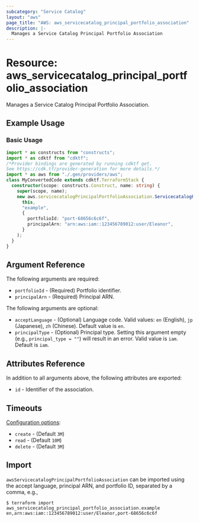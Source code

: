 ```yaml
---
subcategory: "Service Catalog"
layout: "aws"
page_title: "AWS: aws_servicecatalog_principal_portfolio_association"
description: |-
  Manages a Service Catalog Principal Portfolio Association
---
```


# Resource: aws_servicecatalog_principal_portfolio_association

Manages a Service Catalog Principal Portfolio Association.

## Example Usage

### Basic Usage

```typescript
import * as constructs from "constructs";
import * as cdktf from "cdktf";
/*Provider bindings are generated by running cdktf get.
See https://cdk.tf/provider-generation for more details.*/
import * as aws from "./.gen/providers/aws";
class MyConvertedCode extends cdktf.TerraformStack {
  constructor(scope: constructs.Construct, name: string) {
    super(scope, name);
    new aws.servicecatalogPrincipalPortfolioAssociation.ServicecatalogPrincipalPortfolioAssociation(
      this,
      "example",
      {
        portfolioId: "port-68656c6c6f",
        principalArn: "arn:aws:iam::123456789012:user/Eleanor",
      }
    );
  }
}

```

## Argument Reference

The following arguments are required:

* `portfolioId` - (Required) Portfolio identifier.
* `principalArn` - (Required) Principal ARN.

The following arguments are optional:

* `acceptLanguage` - (Optional) Language code. Valid values: `en` (English), `jp` (Japanese), `zh` (Chinese). Default value is `en`.
* `principalType` - (Optional) Principal type. Setting this argument empty (e.g., `principal_type = ""`) will result in an error. Valid value is `iam`. Default is `iam`.

## Attributes Reference

In addition to all arguments above, the following attributes are exported:

* `id` - Identifier of the association.

## Timeouts

[Configuration options](https://developer.hashicorp.com/terraform/language/resources/syntax#operation-timeouts):

- `create` - (Default `3M`)
- `read` - (Default `10M`)
- `delete` - (Default `3M`)

## Import

`awsServicecatalogPrincipalPortfolioAssociation` can be imported using the accept language, principal ARN, and portfolio ID, separated by a comma, e.g.,

```
$ terraform import aws_servicecatalog_principal_portfolio_association.example en,arn:aws:iam::123456789012:user/Eleanor,port-68656c6c6f
```

<!-- cache-key: cdktf-0.17.0-pre.15 input-901cb14ec0a81be95835dc5cb37586d15b106be9721200bafbe93593a3d0de2d -->